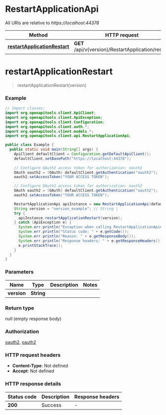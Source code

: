 # RestartApplicationApi

All URIs are relative to *https://localhost:44378*

| Method | HTTP request | Description |
|------------- | ------------- | -------------|
| [**restartApplicationRestart**](RestartApplicationApi.md#restartApplicationRestart) | **GET** /api/v{version}/RestartApplication/restart |  |


<a name="restartApplicationRestart"></a>
# **restartApplicationRestart**
> restartApplicationRestart(version)



### Example
```java
// Import classes:
import org.openapitools.client.ApiClient;
import org.openapitools.client.ApiException;
import org.openapitools.client.Configuration;
import org.openapitools.client.auth.*;
import org.openapitools.client.models.*;
import org.openapitools.client.api.RestartApplicationApi;

public class Example {
  public static void main(String[] args) {
    ApiClient defaultClient = Configuration.getDefaultApiClient();
    defaultClient.setBasePath("https://localhost:44378");
    
    // Configure OAuth2 access token for authorization: oauth2
    OAuth oauth2 = (OAuth) defaultClient.getAuthentication("oauth2");
    oauth2.setAccessToken("YOUR ACCESS TOKEN");

    // Configure OAuth2 access token for authorization: oauth2
    OAuth oauth2 = (OAuth) defaultClient.getAuthentication("oauth2");
    oauth2.setAccessToken("YOUR ACCESS TOKEN");

    RestartApplicationApi apiInstance = new RestartApplicationApi(defaultClient);
    String version = "version_example"; // String | 
    try {
      apiInstance.restartApplicationRestart(version);
    } catch (ApiException e) {
      System.err.println("Exception when calling RestartApplicationApi#restartApplicationRestart");
      System.err.println("Status code: " + e.getCode());
      System.err.println("Reason: " + e.getResponseBody());
      System.err.println("Response headers: " + e.getResponseHeaders());
      e.printStackTrace();
    }
  }
}
```

### Parameters

| Name | Type | Description  | Notes |
|------------- | ------------- | ------------- | -------------|
| **version** | **String**|  | |

### Return type

null (empty response body)

### Authorization

[oauth2](../README.md#oauth2), [oauth2](../README.md#oauth2)

### HTTP request headers

 - **Content-Type**: Not defined
 - **Accept**: Not defined

### HTTP response details
| Status code | Description | Response headers |
|-------------|-------------|------------------|
| **200** | Success |  -  |

